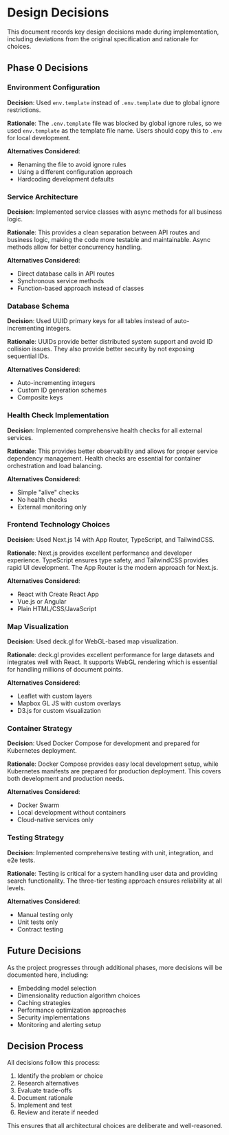 # Design Decisions

This document records key design decisions made during implementation, including deviations from the original specification and rationale for choices.

## Phase 0 Decisions

### Environment Configuration

**Decision**: Used `env.template` instead of `.env.template` due to global ignore restrictions.

**Rationale**: The `.env.template` file was blocked by global ignore rules, so we used `env.template` as the template file name. Users should copy this to `.env` for local development.

**Alternatives Considered**:
- Renaming the file to avoid ignore rules
- Using a different configuration approach
- Hardcoding development defaults

### Service Architecture

**Decision**: Implemented service classes with async methods for all business logic.

**Rationale**: This provides a clean separation between API routes and business logic, making the code more testable and maintainable. Async methods allow for better concurrency handling.

**Alternatives Considered**:
- Direct database calls in API routes
- Synchronous service methods
- Function-based approach instead of classes

### Database Schema

**Decision**: Used UUID primary keys for all tables instead of auto-incrementing integers.

**Rationale**: UUIDs provide better distributed system support and avoid ID collision issues. They also provide better security by not exposing sequential IDs.

**Alternatives Considered**:
- Auto-incrementing integers
- Custom ID generation schemes
- Composite keys

### Health Check Implementation

**Decision**: Implemented comprehensive health checks for all external services.

**Rationale**: This provides better observability and allows for proper service dependency management. Health checks are essential for container orchestration and load balancing.

**Alternatives Considered**:
- Simple "alive" checks
- No health checks
- External monitoring only

### Frontend Technology Choices

**Decision**: Used Next.js 14 with App Router, TypeScript, and TailwindCSS.

**Rationale**: Next.js provides excellent performance and developer experience. TypeScript ensures type safety, and TailwindCSS provides rapid UI development. The App Router is the modern approach for Next.js.

**Alternatives Considered**:
- React with Create React App
- Vue.js or Angular
- Plain HTML/CSS/JavaScript

### Map Visualization

**Decision**: Used deck.gl for WebGL-based map visualization.

**Rationale**: deck.gl provides excellent performance for large datasets and integrates well with React. It supports WebGL rendering which is essential for handling millions of document points.

**Alternatives Considered**:
- Leaflet with custom layers
- Mapbox GL JS with custom overlays
- D3.js for custom visualization

### Container Strategy

**Decision**: Used Docker Compose for development and prepared for Kubernetes deployment.

**Rationale**: Docker Compose provides easy local development setup, while Kubernetes manifests are prepared for production deployment. This covers both development and production needs.

**Alternatives Considered**:
- Docker Swarm
- Local development without containers
- Cloud-native services only

### Testing Strategy

**Decision**: Implemented comprehensive testing with unit, integration, and e2e tests.

**Rationale**: Testing is critical for a system handling user data and providing search functionality. The three-tier testing approach ensures reliability at all levels.

**Alternatives Considered**:
- Manual testing only
- Unit tests only
- Contract testing

## Future Decisions

As the project progresses through additional phases, more decisions will be documented here, including:

- Embedding model selection
- Dimensionality reduction algorithm choices
- Caching strategies
- Performance optimization approaches
- Security implementations
- Monitoring and alerting setup

## Decision Process

All decisions follow this process:
1. Identify the problem or choice
2. Research alternatives
3. Evaluate trade-offs
4. Document rationale
5. Implement and test
6. Review and iterate if needed

This ensures that all architectural choices are deliberate and well-reasoned.

